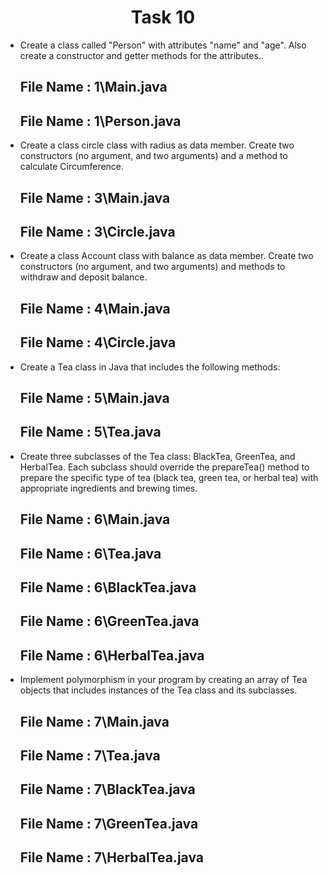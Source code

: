 <h1 align="center">
  Task 10
</h1> 

* Create a class called "Person" with attributes "name" and "age". Also create a constructor and getter methods for the attributes..
  ## File Name : 1\Main.java
  ## File Name : 1\Person.java
  
* Create a class circle class with radius as data member. Create two constructors (no argument, and two arguments) and a method to calculate Circumference.
  ## File Name : 3\Main.java
  ## File Name : 3\Circle.java
  
* Create a class Account class with balance as data member. Create two constructors (no argument, and two arguments) and methods to withdraw and deposit balance.
  ## File Name : 4\Main.java
  ## File Name : 4\Circle.java
  
* Create a Tea class in Java that includes the following methods:
  ## File Name : 5\Main.java
  ## File Name : 5\Tea.java
  
* Create three subclasses of the Tea class: BlackTea, GreenTea, and HerbalTea. Each subclass should override the prepareTea() method to prepare the specific type of tea (black tea, green tea, or herbal tea) with appropriate ingredients and brewing times.
  ## File Name : 6\Main.java
  ## File Name : 6\Tea.java
  ## File Name : 6\BlackTea.java
  ## File Name : 6\GreenTea.java
  ## File Name : 6\HerbalTea.java
  
* Implement polymorphism in your program by creating an array of Tea objects that includes instances of the Tea class and its subclasses.
  ## File Name : 7\Main.java
  ## File Name : 7\Tea.java
  ## File Name : 7\BlackTea.java 
  ## File Name : 7\GreenTea.java
  ## File Name : 7\HerbalTea.java